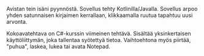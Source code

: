 Avistan tein isäni pyynnöstä.
Sovellus tehty Kotlinilla/Javalla.
Sovellus arpoo yhden satunnaisen kirjaimen kerrallaan, klikkaamalla ruutua tapahtuu uusi arvonta.

Kokoavatehtava on C#-kurssin viimeinen tehtävä.
Sisältää yksinkertaisen käyttöliittymän, joka tallentaa syötettyä tietoa.
Vaihtoehtona myös piirtää, "puhua", laskea, lukea tai avata Notepad.
